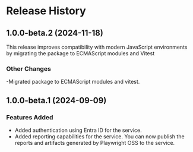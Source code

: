 # Release History

## 1.0.0-beta.2 (2024-11-18)

This release improves compatibility with modern JavaScript environments by migrating the package to ECMAScript modules and Vitest

### Other Changes

-Migrated package to ECMAScript modules and vitest.

## 1.0.0-beta.1 (2024-09-09)

### Features Added

- Added authentication using Entra ID for the service.
- Added reporting capabilities for the service. You can now publish the reports and artifacts generated by Playwright OSS to the service.
